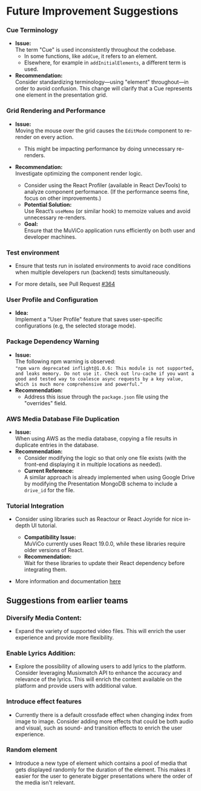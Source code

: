 # Future Improvement Suggestions

### Cue Terminology

- **Issue:**  
  The term "Cue" is used inconsistently throughout the codebase.
  - In some functions, like `addCue`, it refers to an element.
  - Elsewhere, for example in `addInitialElements`, a different term is used.
- **Recommendation:**  
  Consider standardizing terminology—using "element" throughout—in order to avoid confusion. This change will clarify that a Cue represents one element in the presentation grid.

### Grid Rendering and Performance

- **Issue:**  
  Moving the mouse over the grid causes the `EditMode` component to re-render on every action.
  - This might be impacting performance by doing unnecessary re-renders.
- **Recommendation:**  
  Investigate optimizing the component render logic.

  - Consider using the React Profiler (available in React DevTools) to analyze component performance. (If the performance seems fine, focus on other improvements.)
  - **Potential Solution:**  
    Use React’s `useMemo` (or similar hook) to memoize values and avoid unnecessary re-renders.
  - **Goal:**  
    Ensure that the MuViCo application runs efficiently on both user and developer machines.

### Test environment

- Ensure that tests run in isolated environments to avoid race conditions when multiple developers run (backend) tests simultaneously.

- For more details, see Pull Request [#364](https://github.com/MuViCo/MuViCo/pull/364)

### User Profile and Configuration

- **Idea:**  
  Implement a "User Profile" feature that saves user-specific configurations (e.g, the selected storage mode).

### Package Dependency Warning

- **Issue:**  
  The following npm warning is observed:  
  `"npm warn deprecated inflight@1.0.6: This module is not supported, and leaks memory. Do not use it. Check out lru-cache if you want a good and tested way to coalesce async requests by a key value, which is much more comprehensive and powerful."`
- **Recommendation:**
  - Address this issue through the `package.json` file using the "overrides" field.

### AWS Media Database File Duplication

- **Issue:**  
  When using AWS as the media database, copying a file results in duplicate entries in the database.
- **Recommendation:**
  - Consider modifying the logic so that only one file exists (with the front-end displaying it in multiple locations as needed).
  - **Current Reference:**  
    A similar approach is already implemented when using Google Drive by modifying the Presentation MongoDB schema to include a `drive_id` for the file.

### Tutorial Integration

- Consider using libraries such as Reactour or React Joyride for nice in-depth UI tutorial.

  - **Compatibility Issue:**  
    MuViCo currently uses React 19.0.0, while these libraries require older versions of React.
  - **Recommendation:**  
    Wait for these libraries to update their React dependency before integrating them.

- More information and documentation [here](https://github.com/orgs/MuViCo/projects/9/views/7?pane=issue&itemId=107909158&issue=MuViCo%7CMuViCo%7C395)

## Suggestions from earlier teams

### **Diversify Media Content:**

- Expand the variety of supported video files. This will enrich the user experience and provide more flexibility.

### **Enable Lyrics Addition:**

- Explore the possibility of allowing users to add lyrics to the platform. Consider leveraging Musixmatch API to enhance the accuracy and relevance of the lyrics. This will enrich the content available on the platform and provide users with additional value.

### **Introduce effect features**

- Currently there is a default crossfade effect when changing index from image to image. Consider adding more effects that could be both audio and visual, such as sound- and transition effects to enrich the user experience.

### **Random element**

- Introduce a new type of element which contains a pool of media that gets displayed randomly for the duration of the element. This makes it easier for the user to generate bigger presentations where the order of the media isn't relevant.
